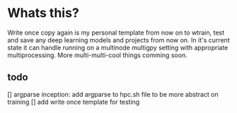 # Whats this?
Write once copy again is my personal template from now on to wtrain, test and save any deep learning models and projects from now on. In it's current state it can handle running on a multinode multigpy setting with appropriate multiprocessing. More multi-multi-cool things comming soon.

## todo
[] argparse inception: add argparse to hpc.sh file to be more abstract on training
[] add write once template for testing


